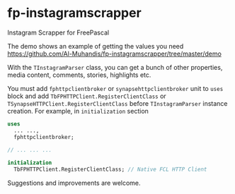 # fp-instagramscrapper
Instagram Scrapper for FreePascal

The demo shows an example of getting the values you need https://github.com/Al-Muhandis/fp-instagramscrapper/tree/master/demo

With the `TInstagramParser` class, you can get a bunch of other properties, media content, comments, stories, highlights etc.

You must add `fphttpclientbroker` or `synapsehttpclientbroker` unit to `uses` block and add `TbFPHTTPClient.RegisterClientClass` or `TSynapseHTTPClient.RegisterClientClass` before `TInstagramParser` instance creation. 
For example, in `initialization` section

``` Pascal
uses
  ... ..., 
  fphttpclientbroker;
  
// ... ... ...

initialization
  TbFPHTTPClient.RegisterClientClass; // Native FCL HTTP Client    
```

Suggestions and improvements are welcome.